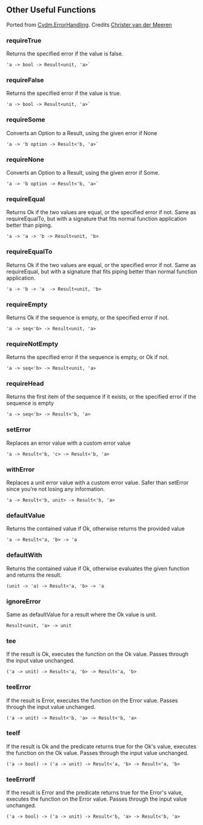 ## Other Useful Functions

Ported from [Cvdm.ErrorHandling](https://github.com/cmeeren/Cvdm.ErrorHandling). Credits [Christer van der Meeren](https://github.com/cmeeren)

### requireTrue

Returns the specified error if the value is false.
```
'a -> bool -> Result<unit, 'a>`
```
### requireFalse

Returns the specified error if the value is true.
```
'a -> bool -> Result<unit, 'a>`
```


### requireSome

Converts an Option to a Result, using the given error if None
```
'a -> 'b option -> Result<'b, 'a>`
```
### requireNone

Converts an Option to a Result, using the given error if Some.
```
'a -> 'b option -> Result<'b, 'a>`
```

### requireEqual

Returns Ok if the two values are equal, or the specified error if not. Same as requireEqualTo, but with a signature that fits normal function application better than piping.
```
'a -> 'a -> 'b -> Result<unit, 'b>
```


### requireEqualTo

Returns Ok if the two values are equal, or the specified error if not. Same as requireEqual, but with a signature that fits piping better than normal function application.
  
```
'a -> 'b -> 'a  -> Result<unit, 'b>
```

### requireEmpty

Returns Ok if the sequence is empty, or the specified error if not.

```
'a -> seq<'b> -> Result<unit, 'a>
```

### requireNotEmpty

Returns the specified error if the sequence is empty, or Ok if not.

```
'a -> seq<'b> -> Result<unit, 'a>
```

### requireHead

Returns the first item of the sequence if it exists, or the specified
error if the sequence is empty

```
'a -> seq<'b> -> Result<'b, 'a>
```


### setError

Replaces an error value with a custom error value

```
'a -> Result<'b, 'c> -> Result<'b, 'a>
```

### withError

Replaces a unit error value with a custom error value. Safer than setError since you're not losing any information.

```
'a -> Result<'b, unit> -> Result<'b, 'a>
```


### defaultValue

Returns the contained value if Ok, otherwise returns the provided value

```
'a -> Result<'a, 'b> -> 'a
```

### defaultWith

Returns the contained value if Ok, otherwise evaluates the given function and returns the result.

```
(unit -> 'a) -> Result<'a, 'b> -> 'a
```


### ignoreError

Same as defaultValue for a result where the Ok value is unit. 

```
Result<unit, 'a> -> unit
```

### tee

If the result is Ok, executes the function on the Ok value. Passes through the input value unchanged.

```
('a -> unit) -> Result<'a, 'b> -> Result<'a, 'b>
```

### teeError

If the result is Error, executes the function on the Error value. Passes through the input value unchanged.

```
('a -> unit) -> Result<'b, 'a> -> Result<'b, 'a>
```

### teeIf

If the result is Ok and the predicate returns true for the Ok's value, executes the function on the Ok value. Passes through the input value unchanged.

```
('a -> bool) -> ('a -> unit) -> Result<'a, 'b> -> Result<'a, 'b>
```

### teeErrorIf

If the result is Error and the predicate returns true for the Error's value, executes the function on the Error value. Passes through the input value unchanged.

```
('a -> bool) -> ('a -> unit) -> Result<'b, 'a> -> Result<'b, 'a>
```
